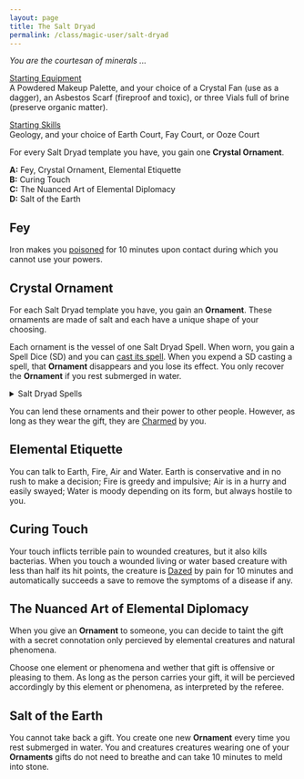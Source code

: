 ```yaml
---
layout: page
title: The Salt Dryad
permalink: /class/magic-user/salt-dryad
---
```


_You are the courtesan of minerals ..._

<ins>Starting Equipment</ins><br>
A Powdered Makeup Palette, and your choice of a Crystal Fan (use as a dagger), an Asbestos Scarf (fireproof and toxic), or three Vials full of brine (preserve organic matter).

<ins>Starting Skills</ins><br>
Geology, and your choice of Earth Court, Fay Court, or Ooze Court

For every Salt Dryad template you have, you gain one **Crystal Ornament**.

**A:** Fey, Crystal Ornament, Elemental Etiquette <br>
**B:** Curing Touch <br>
**C:** The Nuanced Art of Elemental Diplomacy <br>
**D:** Salt of the Earth<br>

## Fey
Iron makes you [poisoned](/2020/11/09/base-rules/) for 10 minutes upon contact during which you cannot use your powers.

## Crystal Ornament
For each Salt Dryad template you have, you gain an **Ornament**. These ornaments are made of salt and each have a unique shape of your choosing.

Each ornament is the vessel of one Salt Dryad Spell. When worn, you gain a Spell Dice (SD) and you can [cast its spell](/2020/11/09/base-rules/). When you expend a SD casting a spell, that **Ornament** disappears and you lose its effect. You only recover the **Ornament** if you rest submerged in water.

<details markdown="1">
<summary>Salt Dryad Spells</summary>
1. [Bewitch](/2020/11/13/bewitch/)
1. [Calcite Song](/2020/11/13/calcite-gap/)
1. [Circle of Protection](/2020/11/12/circle-of-protection/)
1. [Cloak of Salt](/2020/11/13/cloak-of-element/) (you always count as in presence of salt)
1. [Dessicate](/2020/11/13/desiccate/)
1. [Glasswarp](/2020/11/13/glasswarp/)
1. [Make Delicious](/2020/11/13/make-delicious/)
1. [Salimorphosis](/2020/11/13/elementamorphosis/)
1. [Shrivel](/2020/11/13/shrivel/)
1. [Universal Solvent](/2020/11/13/universal-solvent/)
</details>

You can lend these ornaments and their power to other people. However, as long as they wear the gift, they are [Charmed](/2020/11/09/base-rules/) by you.

## Elemental Etiquette
You can talk to Earth, Fire, Air and Water. Earth is conservative and in no rush to make a decision; Fire is greedy and impulsive; Air is in a hurry and easily swayed; Water is moody depending on its form, but always hostile to you.

## Curing Touch
Your touch inflicts terrible pain to wounded creatures, but it also kills bacterias. When you touch a wounded living or water based creature with less than half its hit points, the creature is [Dazed](/2020/11/09/base-rules/) by pain for 10 minutes and automatically succeeds a save to remove the symptoms of a disease if any.

## The Nuanced Art of Elemental Diplomacy
When you give an **Ornament** to someone, you can decide to taint the gift with a secret connotation only percieved by elemental creatures and natural phenomena. 

Choose one element or phenomena and wether that gift is offensive or pleasing to them. As long as the person carries your gift, it will be percieved accordingly by this element or phenomena, as interpreted by the referee. 

## Salt of the Earth
You cannot take back a gift. You create one new **Ornament** every time you rest submerged in water. You and creatures creatures wearing one of your **Ornaments** gifts do not need to breathe and can take 10 minutes to meld into stone.

